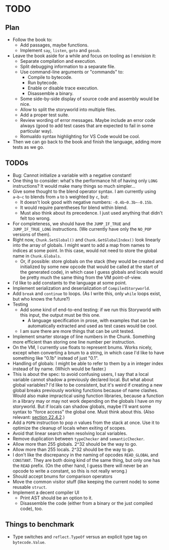 # TODO

## Plan

* Follow the book to:
    * Add passages, maybe functions.
    * Implement `say`, `listen`, `goto` and `gosub`.
* Leave the book aside for a while and focus on tooling as I envision it:
    * Separate compilation and execution.
    * Split debugging information to a separate file.
    * Use command-line arguments or "commands" to:
        * Compile to bytecode.
        * Run bytecode.
        * Enable or disable trace execution.
        * Disassemble a binary.
    * Some side-by-side display of source code and assembly would be nice.
    * Allow to split the storyworld into multiple files.
    * Add a proper test suite.
    * Review wording of error messages. Maybe include an error code always (good
      to add test cases that are expected to fail in some particular way).
    * Romualdo syntax highlighting for VS Code would be cool.
* Then we can go back to the book and finish the language, adding more tests as
  we go.

## TODOs

* Bug: Cannot initialize a variable with a negative constant!
* One thing to consider: what's the performance hit of having only `LONG`
  instructions? It would make many things so much simpler...
* Give some thought to the blend operator syntax. I am currently using `a~b~c`
  to blends from `a` to `b` weighted by `c`, but:
    * It doesn't look good with negative numbers: `-0.4b~0.3b~-0.15b`.
    * It would require parentheses for blend within blend.
    * Must also think about its precedence. I just used anything that didn't
      felt too wrong.
* For completeness, we should have the `JUMP_IF_TRUE` and `JUMP_IF_TRUE_LONG`
  instructions. (We currently have only the `NO_POP` versions of them).
* Right now, `Chunk.SetGlobal()` and `Chunk.GetGlobalIndex()` look linearly into
  the array of globals. I might want to add a map from names to indices at some
  point. In this case, would not need to store the global name in
  `Chunk.Globals`.
    * Or, if possible: store globals on the stack (they would be created and
      initialized by some new opcode that would be called at the start of the
      generated code), in which case I guess globals and locals would be pretty
      much the same thing from the VM point-of-view.
* I'd like to add constants to the language at some point.
* Implement serialization and deserialization of `CompiledStoryworld`.
* Add `break` and `continue` to loops. (As I write this, only `while` loops
  exist, but who knows the future?)
* Testing
    * Add some kind of end-to-end testing: if we run this Storyworld with this
      input, the output must be this one.
        * A language specification in prose, with examples that can be
          automatically extracted and used as test cases would be cool.
    * I am sure there are more things that can be unit tested.
* Implement smarter storage of line numbers in the Chunk. Something more
  efficient than storing one line number per instruction.
* On the VM, I currently use floats to represent bnums. Works nicely, except
  when converting a bnum to a string, in which case I'd like to have something
  like "0.1b" instead of just "0.1".
* Handling of globals: I might be able to refer to them by a in integer index
  instead of by name. (Which would be faster.)
* This is about the spec: to avoid confusing users, I say that a local variable
  cannot shadow a previously declared local. But what about global variables?
  I'd like to be consistent, but it's weird if creating a new global breaks
  previously working functions because of name clashes. Would also make
  impractical using function libraries, because a function in a library may or
  may not work depending on the globals I have on my storyworld. But if locals
  can shadow globals, maybe I'll want some syntax to "force access" the global
  one. Must think about this. (Also relevant: [section
  22.4.2](http://www.craftinginterpreters.com/local-variables.html#another-scope-edge-case).)
* Add a `POPN` instruction to pop *n* values from the stack at once. Use it to
  optimize the cleanup of locals when exiting of scopes.
* Avoid that linear search when resolving local variables.
* Remove duplication between `typeChecker` and `semanticChecker`.
* Allow more than 255 globals. 2^32 should be the way to go.
* Allow more than 255 locals. 2^32 should be the way to go.
* I don't like the discrepancy in the naming of opcodes `READ_GLOBAL` and
  `CONSTANT`. They are both doing kind of the same thing, but only one has the
  `READ` prefix. (On the other hand, I guess there will never be an opcode to
  write a constant, so this is not really wrong.)
* Should accept bnums for comparison operators
* Move the common visitor stuff (like keeping the current node) to some reusable
  `struct`.
* Implement a decent compiler UI
    * Print AST should be an option to it.
    * Disassemble the code (either from a binary or the just compiled code),
      too.

## Things to benchmark

* Type switches and `reflect.TypeOf` versus an explicit type tag on
  `bytecode.Value`.
